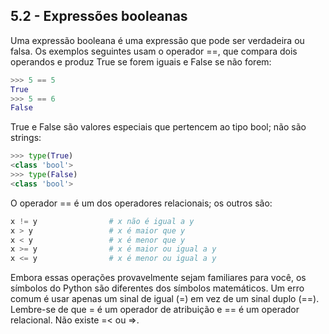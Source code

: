 ## 5.2 - Expressões booleanas

Uma expressão booleana é uma expressão que pode ser verdadeira ou falsa. Os exemplos seguintes usam o operador ==, que compara dois operandos e produz True se forem iguais e False se não forem:

```python
>>> 5 == 5
True
>>> 5 == 6
False
```

True e False são valores especiais que pertencem ao tipo bool; não são strings:

```python
>>> type(True)
<class 'bool'>
>>> type(False)
<class 'bool'>
```

O operador == é um dos operadores relacionais; os outros são:

```python
x != y                # x não é igual a y
x > y                 # x é maior que y
x < y                 # x é menor que y
x >= y                # x é maior ou igual a y
x <= y                # x é menor ou igual a y
```

Embora essas operações provavelmente sejam familiares para você, os símbolos do Python são diferentes dos símbolos matemáticos. Um erro comum é usar apenas um sinal de igual (=) em vez de um sinal duplo (==). Lembre-se de que = é um operador de atribuição e == é um operador relacional. Não existe =&lt; ou =&gt;.
